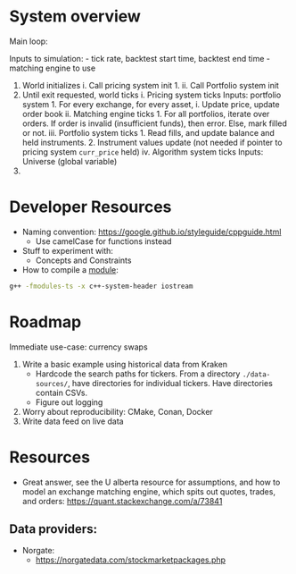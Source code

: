 # System overview
Main loop:

Inputs to simulation:
    - tick rate, backtest start time, backtest end time
    - matching engine to use
1. World initializes
    i. Call pricing system init
        1. 
    ii. Call Portfolio system init
2. Until exit requested, world ticks
    i. Pricing system ticks
        Inputs: portfolio system
        1. For every exchange, for every asset,
            i. Update price, update order book
    ii. Matching engine ticks
        1. For all portfolios, iterate over orders. If order is invalid (insufficient
funds), then error. Else, mark filled or not.
    iii. Portfolio system ticks
        1. Read fills, and update balance and held instruments.
        2. Instrument values update (not needed if pointer to pricing system `curr_price` held)
    iv. Algorithm system ticks
    Inputs: Universe (global variable)
3. 
# Developer Resources
* Naming convention:
https://google.github.io/styleguide/cppguide.html
    - Use camelCase for functions instead
* Stuff to experiment with:
    - Concepts and Constraints
* How to compile a [module](https://gcc.gnu.org/onlinedocs/gcc/C_002b_002b-Modules.html):
```bash
g++ -fmodules-ts -x c++-system-header iostream
```
# Roadmap
Immediate use-case: currency swaps
1. Write a basic example using historical data from Kraken
    - Hardcode the search paths for tickers. From a directory `./data-sources/`, have directories
      for individual tickers. Have directories contain CSVs.
    - Figure out logging
2. Worry about reproducibility: CMake, Conan, Docker
3. Write data feed on live data

# Resources
* Great answer, see the U alberta resource for assumptions, and how to model an exchange matching
engine, which spits out quotes, trades, and orders:
    https://quant.stackexchange.com/a/73841
## Data providers:
* Norgate:
    - https://norgatedata.com/stockmarketpackages.php
